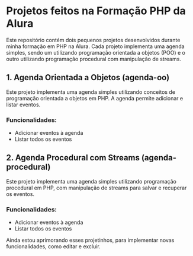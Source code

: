 # Projetos feitos na Formação PHP da Alura

Este repositório contém dois pequenos projetos desenvolvidos durante minha formação em PHP na Alura. Cada projeto implementa uma agenda simples, sendo um utilizando programação orientada a objetos (POO) e o outro utilizando programação procedural com manipulação de streams.

## 1. Agenda Orientada a Objetos (agenda-oo)

Este projeto implementa uma agenda simples utilizando conceitos de programação orientada a objetos em PHP. A agenda permite adicionar e listar eventos.

### Funcionalidades:
- Adicionar eventos à agenda
- Listar todos os eventos

## 2. Agenda Procedural com Streams (agenda-procedural)

Este projeto implementa uma agenda simples utilizando programação procedural em PHP, com manipulação de streams para salvar e recuperar os eventos.

### Funcionalidades:
- Adicionar eventos à agenda
- Listar todos os eventos

Ainda estou aprimorando esses projetinhos, para implementar novas funcionalidades, como editar e excluir.

